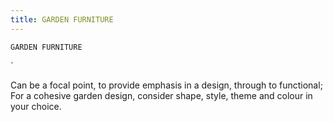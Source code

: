 ```yaml
---
title: GARDEN FURNITURE
---
```

`GARDEN FURNITURE`

`

Can be a focal point, to provide emphasis in a design, through to functional;
For a cohesive garden design, consider shape, style, theme and colour in your choice.
